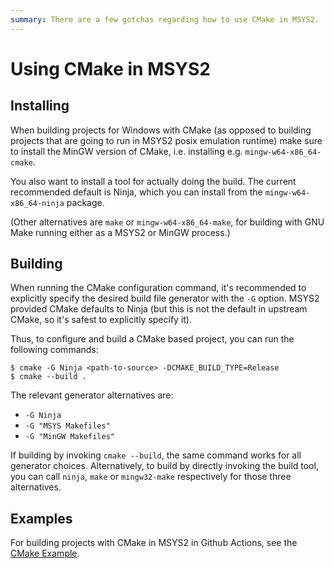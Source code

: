 ```yaml
---
summary: There are a few gotchas regarding how to use CMake in MSYS2.
---
```

# Using CMake in MSYS2

## Installing

When building projects for Windows with CMake (as opposed to
building projects that are going to run in MSYS2 posix emulation runtime)
make sure to install the MinGW version of CMake, i.e. installing
e.g. `mingw-w64-x86_64-cmake`.

You also want to install a tool for actually doing the build. The
current recommended default is Ninja, which you can install from the
`mingw-w64-x86_64-ninja` package.

(Other alternatives are `make` or `mingw-w64-x86_64-make`, for building
with GNU Make running either as a MSYS2 or MinGW process.)

## Building

When running the CMake configuration command, it's recommended to explicitly
specify the desired build file generator with the `-G` option. MSYS2
provided CMake defaults to Ninja (but this is not the default in upstream
CMake, so it's safest to explicitly specify it).

Thus, to configure and build a CMake based project, you can run the
following commands:

```shell
$ cmake -G Ninja <path-to-source> -DCMAKE_BUILD_TYPE=Release
$ cmake --build .
```

The relevant generator alternatives are:

* `-G Ninja`
* `-G "MSYS Makefiles"`
* `-G "MinGW Makefiles"`

If building by invoking `cmake --build`, the same command works for all
generator choices. Alternatively, to build by directly invoking the
build tool, you can call `ninja`, `make` or `mingw32-make` respectively
for those three alternatives.

## Examples

For building projects with CMake in MSYS2 in Github Actions, see the
[CMake Example](https://github.com/msys2/setup-msys2/blob/master/examples/cmake.yml).
